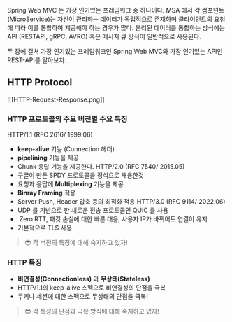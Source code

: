 
Spring Web MVC 는 가장 인기있는 프레임워크 중 하나이다.
MSA 에서 각 컴포넌트 (MicroService)는 자신이 관리하는 데이터가 독립적으로 존재하며 클라이언트의 요청에 따라 이를 통합하여 제공해야 하는 경우가 많다. 분리된 데이터를 통합하는 방식에는 API (RESTAPI, gRPC, AVRO) 혹은 메시지 큐 방식이 일반적으로 사용된다.

두 장에 걸쳐 가장 인기있는 프레임워크인 Spring Web MVC와 가장 인기있는 API인 REST-API를 알아보자.

## HTTP Protocol

![[HTTP-Request-Response.png]]

### HTTP 프로토콜의 주요 버전별 주요 특징
HTTP/1.1 (RFC 2616/ 1999.06)
- **keep-alive** 기능 (Connection 헤더)
- **pipelining** 기능을 제공
- Chunk 응답 기능을 제공한다.
HTTP/2.0 (RFC 7540/ 2015.05)
- 구글이 만든 SPDY 프로토콜을 정식으로 채용한것
- 요청과 응답에 **Multiplexing** 기능을 제공.
- **Binray Framing** 적용
- Server Push, Header 압축 등의 최적화 적용
HTTP/3.0 (RFC 9114/ 2022.06)
- UDP 를 기반으로 한 새로운 전송 프로토콜인 QUIC 를 사용
-  Zero RTT, 패킷 손실에 대한 빠른 대응, 사용자 IP가 바뀌어도 연결이 유지
- 기본적으로 TLS 사용
> 😎 각 버전의 특징에 대해 숙지하고 있자!

### HTTP 특징
- **비연결성(Connectionless)** 과 **무상태(Stateless)**
- HTTP/1.1의 keep-alive 스펙으로 비연결성의 단점을 극복
- 쿠키나 세션에 대한 스펙으로 무상태의 단점을 극복!
> 😎 각 특성의 단점과 극복 방식에 대해 숙지하고 있자!



